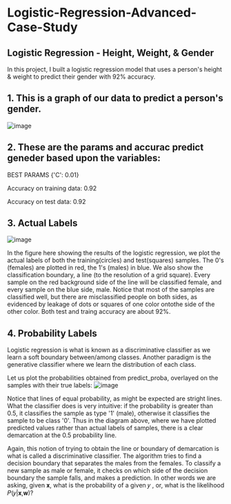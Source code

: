 # Logistic-Regression-Advanced-Case-Study

## Logistic Regression - Height, Weight, & Gender

In this project, I built a logistic regression model that uses a person's height & weight to predict their gender with 92% accuracy.

## 1. This is a graph of our data to predict a person's gender.

![image](https://user-images.githubusercontent.com/86930309/220212123-c53a6e19-f0c7-4ca2-9884-2db462c4d2d6.png)

## 2. These are the params and accurac predict geneder based upon the variables:

BEST PARAMS {'C': 0.01}

Accuracy on training data: 0.92

Accuracy on test data:     0.92

## 3. Actual Labels
![image](https://user-images.githubusercontent.com/86930309/220212458-a27e266e-c7ae-4112-9edc-cbe205d0b84e.png)

In the figure here showing the results of the logistic regression, we plot the actual labels of both the training(circles) and test(squares) samples. The 0's (females) are plotted in red, the 1's (males) in blue. We also show the classification boundary, a line (to the resolution of a grid square). Every sample on the red background side of the line will be classified female, and every sample on the blue side, male. Notice that most of the samples are classified well, but there are misclassified people on both sides, as evidenced by leakage of dots or squares of one color ontothe side of the other color. Both test and traing accuracy are about 92%.


## 4. Probability Labels
Logistic regression is what is known as a discriminative classifier as we learn a soft boundary between/among classes. Another paradigm is the generative classifier where we learn the distribution of each class.

Let us plot the probabilities obtained from predict_proba, overlayed on the samples with their true labels:
![image](https://user-images.githubusercontent.com/86930309/220212632-c00cf31a-c573-428b-a7e4-1bdf9800884f.png)

Notice that lines of equal probability, as might be expected are stright lines. What the classifier does is very intuitive: if the probability is greater than 0.5, it classifies the sample as type '1' (male), otherwise it classifies the sample to be class '0'. Thus in the diagram above, where we have plotted predicted values rather than actual labels of samples, there is a clear demarcation at the 0.5 probability line.

Again, this notion of trying to obtain the line or boundary of demarcation is what is called a discriminative classifier. The algorithm tries to find a decision boundary that separates the males from the females. To classify a new sample as male or female, it checks on which side of the decision boundary the sample falls, and makes a prediction. In other words we are asking, given 𝐱, what is the probability of a given 𝑦 , or, what is the likelihood  𝑃(𝑦|𝐱,𝐰)?
